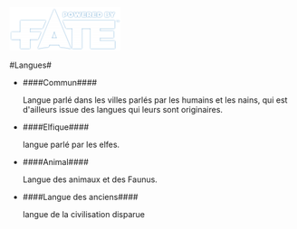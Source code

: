 [![Logo Fate Accueil](/ressources/img/power_fate.png)](/index.html)
<script type="text/javascript" src="../js/list.js"></script>

#Langues#

* ####Commun####

  Langue parlé dans les villes parlés par les humains et les nains, qui est d'ailleurs issue des langues qui leurs sont originaires.

* ####Elfique####

  langue parlé par les elfes.

* ####Animal####

  Langue des animaux et des Faunus.

* ####Langue des anciens####

  langue de la civilisation disparue